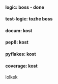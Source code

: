 #### logic: boss - done
#### test-logic: tozhe boss
#### docum: kost
#### pep8: kost
#### pyflakes: kost
#### coverage: kost
lolkek
